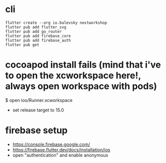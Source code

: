 # cli
```
flutter create --org io.balevsky nextworkshop
flutter pub add flutter_svg
flutter pub add go_router
flutter pub add firebase_core
flutter pub add firebase_auth
flutter pub get
```

# cocoapod install fails (mind that i've to open the xcworkspace here!, always open workspace with pods)
$ open ios/Runner.xcworkspace
- set release target to 15.0

# firebase setup
- https://console.firebase.google.com/
- https://firebase.flutter.dev/docs/installation/ios
- open "authentication" and enable anonymous